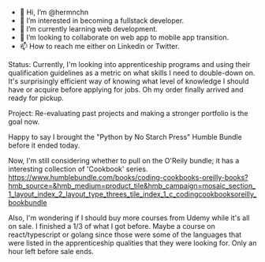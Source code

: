 - 👋 Hi, I’m @hermnchn
- 👀 I’m interested in becoming a fullstack developer.
- 🌱 I’m currently learning web development.
- 💞️ I’m looking to collaborate on web app to mobile app transition.
- 📫 How to reach me either on Linkedin or Twitter.

Status: Currently, I'm looking into apprenticeship programs and using their qualification guidelines as a metric on what skills I need to double-down on. It's surprisingly efficient way of knowing what level of knowledge I should have or acquire before applying for jobs. Oh my order finally arrived and ready for pickup.

Project: Re-evaluating past projects and making a stronger portfolio is the goal now.

Happy to say I brought the "Python by No Starch Press" Humble Bundle before it ended today. 

Now, I'm still considering whether to pull on the O'Reily bundle; it has a interesting collection of 'Cookbook' series. 
https://www.humblebundle.com/books/coding-cookbooks-oreilly-books?hmb_source=&hmb_medium=product_tile&hmb_campaign=mosaic_section_1_layout_index_2_layout_type_threes_tile_index_1_c_codingcookbooksoreilly_bookbundle

Also, I'm wondering if I should buy more courses from Udemy while it's all on sale. I finished a 1/3 of what I got before. Maybe a course on react/typescript or golang since those were some of the languages that were listed in the apprenticeship qualities that they were looking for. Only an hour left before sale ends.

<!---
hermnchn/hermnchn is a ✨ special ✨ repository because its `README.md` (this file) appears on your GitHub profile.
You can click the Preview link to take a look at your changes.
--->
